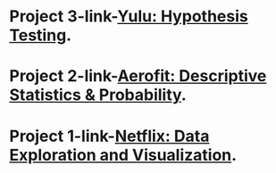 # Project 3-link-[Yulu: Hypothesis Testing](https://colab.research.google.com/drive/1_9f9VSqj6YkiCGTDVjG5PtTtOeezxRn-?usp=sharing).
# Project 2-link-[Aerofit: Descriptive Statistics & Probability](https://colab.research.google.com/drive/1EBr10RILTejFdCsVUykqq0NxqLWdbGUI?usp=sharing).
# Project 1-link-[Netflix: Data Exploration and Visualization](https://drive.google.com/file/d/1Q3Q1KPs_05UiKgTz2MIecBG_-vbCSVRH/view?usp=share_link).

